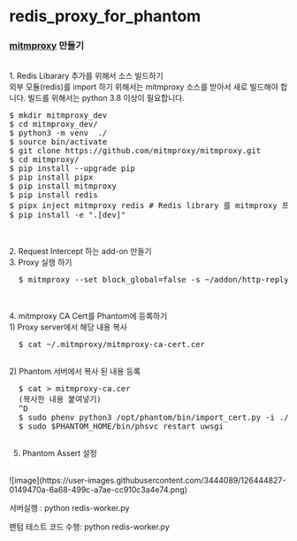 # redis_proxy_for_phantom

<H3> <a href="https://mitmproxy.org/">mitmproxy</a> 만들기 </H3>

<br/>
1. Redis Libarary 추가를 위해서 소스 빌드하기
<div>
  외부 모듈(redis)를 import 하기 위해서는 mitmproxy 소스를 받아서 새로 빌드해야 합니다. 
  빌드를 위해서는 python 3.8 이상이 필요합니다. 
  <pre>
$ mkdir mitmproxy_dev
$ cd mitmproxy_dev/
$ python3 -m venv  ./
$ source bin/activate
$ git clone https://github.com/mitmproxy/mitmproxy.git
$ cd mitmproxy/
$ pip install --upgrade pip
$ pip install pipx
$ pip install mitmproxy
$ pip install redis  
$ pipx inject mitmproxy redis # Redis library 를 mitmproxy 프로젝트에 추가
$ pip install -e ".[dev]"  
  </pre>
</dv>

<br/>
2. Request Intercept 하는 add-on 만들기 
<br/>
3. Proxy 실행 하기
<div>
  <pre>
  $ mitmproxy --set block_global=false -s ~/addon/http-reply-from-proxy.py
  </pre>
</div>
<br/>
4. mitmproxy CA Cert를 Phantom에 등록하기
<div>
  1) Proxy server에서 해당 내용 복사  
  <pre>
  $ cat ~/.mitmproxy/mitmproxy-ca-cert.cer
  </pre>
  2) Phantom 서버에서 복사 된 내용 등록
  <pre>
  $ cat > mitmproxy-ca.cer
  (복사한 내용 붙여넣기)
  ^D
  $ sudo phenv python3 /opt/phantom/bin/import_cert.py -i ./mitmproxy-ca.crt
  $ sudo $PHANTOM_HOME/bin/phsvc restart uwsgi
  </pre>
</div>

5. Phantom Assert 설정
<br/>
![image](https://user-images.githubusercontent.com/3444089/126444827-0149470a-6a68-499c-a7ae-cc910c3a4e74.png)


<p>
  서버실행 : python redis-worker.py 
</p>

<p>
  팬텀 테스트 코드 수행: python redis-worker.py
</p>
